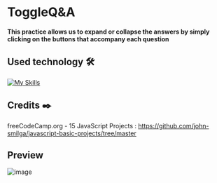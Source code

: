 # ToggleQ&A

**This practice allows us to expand or collapse the answers by simply clicking on the buttons that accompany each question**

## Used technology 🛠️
[![My Skills](https://skillicons.dev/icons?i=html,css,js)](https://skillicons.dev)

## Credits ✒️
freeCodeCamp.org - 15 JavaScript Projects : https://github.com/john-smilga/javascript-basic-projects/tree/master

## Preview 
![image](https://github.com/Mariam-Levy/ToggleQ-A/assets/80288291/73376911-7242-4fd2-b6b8-c7f99d808408)

